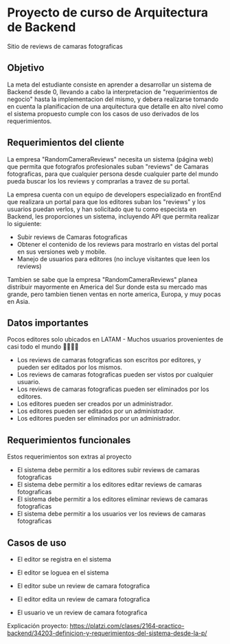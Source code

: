 # Proyecto de curso de Arquitectura de Backend

Sitio de reviews de camaras fotograficas


## Objetivo
La meta del estudiante consiste en aprender a desarrollar un sistema de Backend desde 0, llevando a cabo la interpretacion de "requerimientos de negocio" hasta la implementacion del mismo, y debera realizarse tomando en cuenta la planificacion de una arquitectura que detalle en alto nivel como el sistema propuesto cumple con los casos de uso derivados de los requerimientos.

## Requerimientos del cliente

La empresa "RandomCameraReviews" necesita un sistema (página web) que permita que fotografos profesionales suban "reviews" de Camaras fotograficas, para que cualquier persona desde cualquier parte del mundo pueda buscar los los reviews y comprarlas a travez de su portal.

La empresa cuenta con un equipo de developers especializado en frontEnd que realizara un portal para que los editores suban los "reviews" y los usuarios puedan verlos, y han solicitado que tu como especista en Backend, les proporciones un sistema, incluyendo API que permita  realizar lo siguiente:

* Subir reviews de Camaras fotograficas
* Obtener el contenido de los reviews para mostrarlo en vistas del portal en sus versiones web y mobile.
* Manejo de usuarios para editores (no incluye visitantes que leen los reviews)

Tambien se sabe que la empresa "RandomCameraReviews" planea distribuir mayormente en America del Sur donde esta su mercado mas grande, pero tambien tienen ventas en norte america, Europa, y muy pocas en Asia.

## Datos importantes

Pocos editores solo ubicados en LATAM  - Muchos usuarios provenientes de casi todo el mundo 👏🏼👏🏼

* Los reviews de camaras fotograficas son escritos por editores, y pueden ser editados por los mismos.
* Los reviews de camaras fotograficas pueden ser vistos por cualquier usuario.
* Los reviews de camaras fotograficas pueden ser eliminados por los editores.
* Los editores pueden ser creados por un administrador.
* Los editores pueden ser editados por un administrador.
* Los editores pueden ser eliminados por un administrador.


## Requerimientos funcionales

Estos requerimientos son extras al proyecto

* El sistema debe permitir a los editores subir reviews de camaras fotograficas
* El sistema debe permitir a los editores editar reviews de camaras fotograficas
* El sistema debe permitir a los editores eliminar reviews de camaras fotograficas
* El sistema debe permitir a los usuarios ver los reviews de camaras fotograficas


## Casos de uso

* El editor se registra en el sistema
* El editor se loguea en el sistema
* El editor sube un review de camara fotografica
* El editor edita un review de camara fotografica

* El usuario ve un review de camara fotografica

Explicación proyecto: https://platzi.com/clases/2164-practico-backend/34203-definicion-y-requerimientos-del-sistema-desde-la-p/







